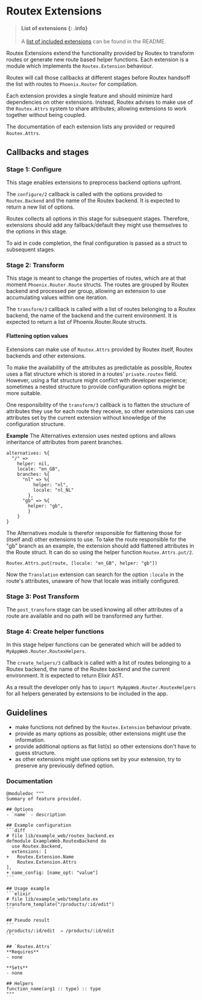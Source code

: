 # Routex Extensions

> #### List of extensions {: .info}
> A [list of included extensions](README.md#extensions) can be found in the README.

Routex Extensions extend the functionality provided by Routex to transform
routes or generate new route based helper functions. Each extension is a module
which implements the `Routex.Extension` behaviour.

Routex will call those callbacks at different stages before Routex handsoff the
list with routes to `Phoenix.Router` for compilation.

Each extension provides a single feature and should minimize hard dependencies
on other extensions. Instead, Routex advises to make use of the `Routex.Attrs`
system to share attributes; allowing extensions to work together without being
coupled.

The documentation of each extension lists any provided or required
`Routex.Attrs`.

## Callbacks and stages

### Stage 1: Configure
This stage enables extensions to preprocess backend options upfront.

The `configure/2` callback is called with the options provided to
`Routex.Backend` and the name of the Routex backend. It is expected to return a
new list of options.

Routex collects all options in this stage for subsequent stages. Therefore,
extensions should add any fallback/default they might use themselves to the
options in this stage.

To aid in code completion, the final configuration is passed as a struct to
subsequent stages.

### Stage 2: Transform
This stage is meant to change the properties of routes, which are at that moment
`Phoenix.Router.Route` structs. The routes are grouped by Routex backend and
processed per group, allowing an extension to use accumulating values within one
iteration.

The `transform/3` callback is called with a list of routes belonging to a
Routex backend, the name of the backend and the current environment. It is
expected to return a list of Phoenix.Router.Route structs.

#### Flattening option values
Extensions can make use of `Routex.Attrs` provided by Routex itself, Routex
backends and other extensions.

To make the availability of the attributes as predictable as possible, Routex
uses a flat structure which is stored in a routes' `private.routex` field.
However, using a flat structure might conflict with developer experience;
sometimes a nested structure to provide configuration options might be more
suitable.

One responsibility of the `transform/3` callback is to flatten the structure of
attributes they use for each route they receive, so other extensions can use
attributes set by the current extension without knowledge of the configuration
structure.

**Example**
The Alternatives extension uses nested options and allows inheritance
of attributes from parent branches.

```
alternatives: %{
  "/" =>
    helper: nil,
    locale: "en_GB",
    branches: %{
      "nl" => %{
          helper: "nl",
          locale: "nl_NL"
        },
      "gb" => %{
        helper: "gb",
        }
    }
}
```
The Alternatives module is therefor responsible for flattening those for
(itself and) other extensions to use. To take the route responsible for the
"gb" branch as an example, the extension should add flattened attributes in the
Route struct. It can do so using the helper function `Routex.Attrs.put/2`.

```
Routex.Attrs.put(route, [locale: "en_GB", helper: "gb"])
```

Now the `Translation` extension can search for the option `:locale` in the
route's attributes, unaware of how that locale was initially configured.

### Stage 3: Post Transform
The `post_transform` stage can be used knowing all other attributes of a route
are available and no path will be transformed any further.

### Stage 4: Create helper functions
In this stage helper functions can be generated which will be added to
`MyAppWeb.Router.RoutexHelpers`.

The `create_helpers/3` callback is called with a list of routes belonging to a
Routex backend, the name of the Routex backend and the current environment.
It is expected to return Elixir AST.

As a result the developer only has to `import MyAppWeb.Router.RoutexHelpers`
for all helpers generated by extensions to be included in the app.


## Guidelines
* make functions not defined by the `Routex.Extension` behaviour private.
* provide as many options as possible; other extensions might use the information.
* provide additional options as flat list(s) so other extensions don't have to guess structure.
* as other extensions might use options set by your extension, try to preserve any previously defined option.


### Documentation

    @moduledoc """
    Summary of feature provided.

    ## Options
    - `name` - description

    ## Example configuration
    ```diff
    # file lib/example_web/routex_backend.ex
    defmodule ExampleWeb.RoutexBackend do
      use Routex.Backend,
      extensions: [
    +   Routex.Extension.Name
        Routex.Extension.Attrs
    ],
    + name_config: [name_opt: "value"]
    ```

    ## Usage example
    ```elixir
    # file lib/example_web/template.ex
    transform_template("/products/:id/edit")
    ```

    ## Pseudo result
    ```
    /products/:id/edit  ⇒ /products/:id/edit
    ```

    ## `Routex.Attrs`
    **Requires**
    - none

    **Sets**
    - none

    ## Helpers
    function_name(arg1 :: type) :: type
    """
